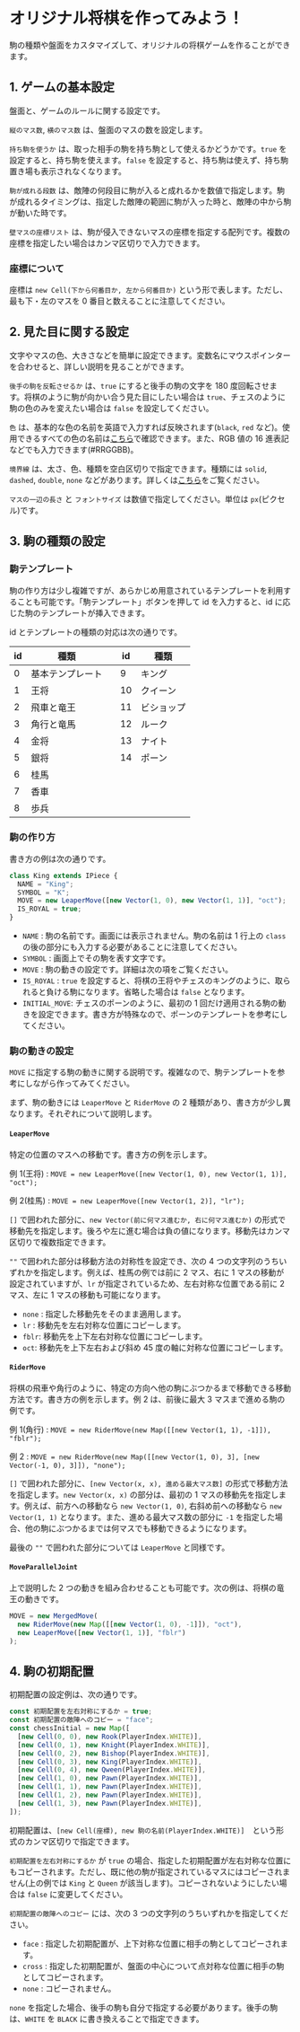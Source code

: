 # オリジナル将棋を作ってみよう！

駒の種類や盤面をカスタマイズして、オリジナルの将棋ゲームを作ることができます。

## 1. ゲームの基本設定

盤面と、ゲームのルールに関する設定です。

`縦のマス数`, `横のマス数` は、盤面のマスの数を設定します。

`持ち駒を使うか` は、取った相手の駒を持ち駒として使えるかどうかです。`true` を設定すると、持ち駒を使えます。`false` を設定すると、持ち駒は使えず、持ち駒置き場も表示されなくなります。

`駒が成れる段数` は、敵陣の何段目に駒が入ると成れるかを数値で指定します。駒が成れるタイミングは、指定した敵陣の範囲に駒が入った時と、敵陣の中から駒が動いた時です。

`壁マスの座標リスト` は、駒が侵入できないマスの座標を指定する配列です。複数の座標を指定したい場合はカンマ区切りで入力できます。

### 座標について

座標は `new Cell(下から何番目か, 左から何番目か)` という形で表します。ただし、最も下・左のマスを 0 番目と数えることに注意してください。

## 2. 見た目に関する設定

文字やマスの色、大きさなどを簡単に設定できます。変数名にマウスポインターを合わせると、詳しい説明を見ることができます。

`後手の駒を反転させるか` は、`true` にすると後手の駒の文字を 180 度回転させます。将棋のように駒が向かい合う見た目にしたい場合は `true`、チェスのように駒の色のみを変えたい場合は `false` を設定してください。

`色` は、基本的な色の名前を英語で入力すれば反映されます(`black`, `red` など)。使用できるすべての色の名前は[こちら](https://developer.mozilla.org/ja/docs/Web/CSS/named-color)で確認できます。また、RGB 値の 16 進表記などでも入力できます(#RRGGBB)。

`境界線` は、太さ、色、種類を空白区切りで指定できます。種類には `solid`, `dashed`, `double`, `none` などがあります。詳しくは[こちら](https://developer.mozilla.org/ja/docs/Web/CSS/border)をご覧ください。

`マスの一辺の長さ` と `フォントサイズ` は数値で指定してください。単位は `px`(ピクセル)です。

## 3. 駒の種類の設定

### 駒テンプレート

駒の作り方は少し複雑ですが、あらかじめ用意されているテンプレートを利用することも可能です。「駒テンプレート」ボタンを押して id を入力すると、id に応じた駒のテンプレートが挿入できます。

id とテンプレートの種類の対応は次の通りです。

| id  | 種類             |     | id  | 種類       |
| --- | ---------------- | --- | --- | ---------- |
| 0   | 基本テンプレート |     | 9   | キング     |
| 1   | 王将             |     | 10  | クイーン   |
| 2   | 飛車と竜王       |     | 11  | ビショップ |
| 3   | 角行と竜馬       |     | 12  | ルーク     |
| 4   | 金将             |     | 13  | ナイト     |
| 5   | 銀将             |     | 14  | ポーン     |
| 6   | 桂馬             |
| 7   | 香車             |
| 8   | 歩兵             |

### 駒の作り方

書き方の例は次の通りです。

```js
class King extends IPiece {
  NAME = "King";
  SYMBOL = "K";
  MOVE = new LeaperMove([new Vector(1, 0), new Vector(1, 1)], "oct");
  IS_ROYAL = true;
}
```

- `NAME` : 駒の名前です。画面には表示されません。駒の名前は 1 行上の `class` の後の部分にも入力する必要があることに注意してください。
- `SYMBOL` : 画面上でその駒を表す文字です。
- `MOVE` : 駒の動きの設定です。詳細は次の項をご覧ください。
- `IS_ROYAL` : `true` を設定すると、将棋の王将やチェスのキングのように、取られると負ける駒になります。省略した場合は `false` となります。
- `INITIAL_MOVE`: チェスのポーンのように、最初の 1 回だけ適用される駒の動きを設定できます。書き方が特殊なので、ポーンのテンプレートを参考にしてください。

### 駒の動きの設定

`MOVE` に指定する駒の動きに関する説明です。複雑なので、駒テンプレートを参考にしながら作ってみてください。

まず、駒の動きには `LeaperMove` と `RiderMove` の 2 種類があり、書き方が少し異なります。それぞれについて説明します。

#### `LeaperMove`

特定の位置のマスへの移動です。書き方の例を示します。

例 1(王将) : `MOVE = new LeaperMove([new Vector(1, 0), new Vector(1, 1)], "oct");`

例 2(桂馬) : `MOVE = new LeaperMove([new Vector(1, 2)], "lr");`

`[]` で囲われた部分に、`new Vector(前に何マス進むか, 右に何マス進むか)` の形式で移動先を指定します。後ろや左に進む場合は負の値になります。移動先はカンマ区切りで複数指定できます。

`""` で囲われた部分は移動方法の対称性を設定でき、次の 4 つの文字列のうちいずれかを指定します。例えば、桂馬の例では前に 2 マス、右に 1 マスの移動が設定されていますが、`lr` が指定されているため、左右対称な位置である前に 2 マス、左に 1 マスの移動も可能になります。

- `none` : 指定した移動先をそのまま適用します。
- `lr` : 移動先を左右対称な位置にコピーします。
- `fblr`: 移動先を上下左右対称な位置にコピーします。
- `oct`: 移動先を上下左右および斜め 45 度の軸に対称な位置にコピーします。

#### `RiderMove`

将棋の飛車や角行のように、特定の方向へ他の駒にぶつかるまで移動できる移動方法です。書き方の例を示します。例 2 は、前後に最大 3 マスまで進める駒の例です。

例 1(角行) : `MOVE = new RiderMove(new Map([[new Vector(1, 1), -1]]), "fblr");`

例 2 : `MOVE = new RiderMove(new Map([[new Vector(1, 0), 3], [new Vector(-1, 0), 3]]), "none");`

`[]` で囲われた部分に、`[new Vector(x, x), 進める最大マス数]` の形式で移動方法を指定します。`new Vector(x, x)` の部分は、最初の 1 マスの移動先を指定します。例えば、前方への移動なら `new Vector(1, 0)`, 右斜め前への移動なら `new Vector(1, 1)` となります。また、進める最大マス数の部分に `-1` を指定した場合、他の駒にぶつかるまでは何マスでも移動できるようになります。

最後の `""` で囲われた部分については `LeaperMove` と同様です。

#### `MoveParallelJoint`

上で説明した 2 つの動きを組み合わせることも可能です。次の例は、将棋の竜王の動きです。

```js
MOVE = new MergedMove(
  new RiderMove(new Map([[new Vector(1, 0), -1]]), "oct"),
  new LeaperMove([new Vector(1, 1)], "fblr")
);
```

## 4. 駒の初期配置

初期配置の設定例は、次の通りです。

```js
const 初期配置を左右対称にするか = true;
const 初期配置の敵陣へのコピー = "face";
const chessInitial = new Map([
  [new Cell(0, 0), new Rook(PlayerIndex.WHITE)],
  [new Cell(0, 1), new Knight(PlayerIndex.WHITE)],
  [new Cell(0, 2), new Bishop(PlayerIndex.WHITE)],
  [new Cell(0, 3), new King(PlayerIndex.WHITE)],
  [new Cell(0, 4), new Qween(PlayerIndex.WHITE)],
  [new Cell(1, 0), new Pawn(PlayerIndex.WHITE)],
  [new Cell(1, 1), new Pawn(PlayerIndex.WHITE)],
  [new Cell(1, 2), new Pawn(PlayerIndex.WHITE)],
  [new Cell(1, 3), new Pawn(PlayerIndex.WHITE)],
]);
```

初期配置は、`[new Cell(座標), new 駒の名前(PlayerIndex.WHITE)]`　という形式のカンマ区切りで指定できます。

`初期配置を左右対称にするか` が `true` の場合、指定した初期配置が左右対称な位置にもコピーされます。ただし、既に他の駒が指定されているマスにはコピーされません(上の例では `King` と `Queen` が該当します)。コピーされないようにしたい場合は `false` に変更してください。

`初期配置の敵陣へのコピー` には、次の 3 つの文字列のうちいずれかを指定してください。

- `face` : 指定した初期配置が、上下対称な位置に相手の駒としてコピーされます。
- `cross` : 指定した初期配置が、盤面の中心について点対称な位置に相手の駒としてコピーされます。
- `none` : コピーされません。

`none` を指定した場合、後手の駒も自分で指定する必要があります。後手の駒は、`WHITE` を `BLACK` に書き換えることで指定できます。
